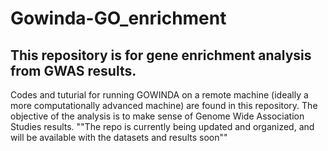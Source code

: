 # Gowinda-GO_enrichment
## This repository is for gene enrichment analysis from GWAS results.
Codes and tuturial for running GOWINDA on a remote machine (ideally a more computationally advanced machine) are found in this repository. The objective of the analysis is to make sense of Genome Wide Association Studies results.
""The repo is currently being updated and organized, and will be available with the datasets and results soon""
